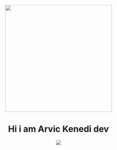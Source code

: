 <div id="header" align="center">
    <img src="[https://media.giphy.com/media/k0ijJhqrUP4T2EvmJ1/giphy.gif?cid=ecf05e47p7hpnvtlj64a3of328i2ao65yxmtz5beazogrsqv&ep=v1_gifs_search&rid=giphy.gif&ct=g](https://i.gifer.com/5IJ.gif)"
         width="350" height="auto">
    <h1 aline="center">Hi i am Arvic Kenedi dev</h1>
</div>

<p align="center">
  <a href="https://github.com/DenverCoder1/readme-typing-svg">
    <img src="https://readme-typing-svg.herokuapp.com?font=Time+New+Roman&color=cyan&size=25&center=true&vCenter=true&width=600&height=100&lines=Hello!+Welcome+to+my+profile...;I+am+a+Systems+Engineering+Student...;Programming+Enthusiast...;Always+curious+and+eager+to+learn.">
  </a>
</p>
